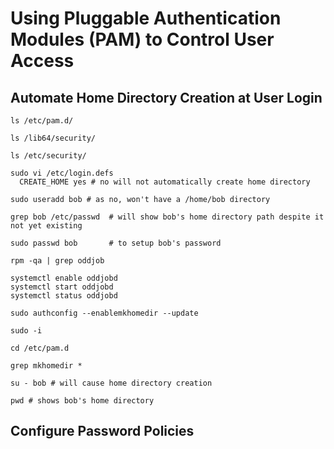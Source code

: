 # Using Pluggable Authentication Modules (PAM) to Control User Access

## Automate Home Directory Creation at User Login

    ls /etc/pam.d/

    ls /lib64/security/

    ls /etc/security/

    sudo vi /etc/login.defs
      CREATE_HOME yes # no will not automatically create home directory

    sudo useradd bob # as no, won't have a /home/bob directory

    grep bob /etc/passwd  # will show bob's home directory path despite it not yet existing

    sudo passwd bob       # to setup bob's password

    rpm -qa | grep oddjob

    systemctl enable oddjobd
    systemctl start oddjobd
    systemctl status oddjobd

    sudo authconfig --enablemkhomedir --update

    sudo -i

    cd /etc/pam.d

    grep mkhomedir *

    su - bob # will cause home directory creation

    pwd # shows bob's home directory

## Configure Password Policies



    
